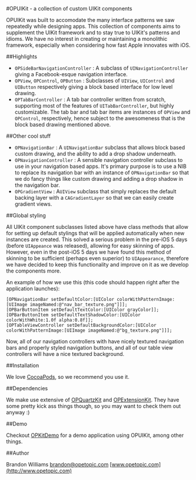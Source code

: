 #OPUIKit - a collection of custom UIKit components

OPUIKit was built to accomodate the many interface patterns we saw repeatedly while designing apps. This collection of components aims to supplement the UIKit framework and to stay true to UIKit's patterns and idioms. We have no interest in creating or maintaining a monolithic framework, especially when considering how fast Apple innovates with iOS.

##Highlights

* `OPSideBarNavigationController` : A subclass of `UINavigationController` giving a Facebook-esque navigation interface.
* `OPView`, `OPControl`, `OPButton` : Subclasses of `UIView`, `UIControl` and `UIButton` respectively giving a block based interface for low level drawing.
* `OPTabBarController` : A tab bar controller written from scratch, supporting most of the features of `UITabBarController`, but highly customizable. The tab bar and tab bar items are instances of `OPView` and `OPControl`, respectively, hence subject to the awesomeness that is the block based drawing mentioned above.

##Other cool stuff

* `OPNavigationBar` : A `UINavigationBar` subclass that allows block based custom drawing, and the ability to add a drop shadow underneath.
* `OPNavigationController` : A sensible navigation controller subclass to use in your navigation based apps. It's primary purpose is to use a NIB to replace its navigation bar with an instance of `OPNavigationBar` so that we do fancy things like custom drawing and adding a drop shadow in the navigation bar.
* `OPGradientView` : A`UIView` subclass that simply replaces the default backing layer with a `CAGradientLayer` so that we can easily create gradient views.

##Global styling

All UIKit component subclasses listed above have class methods that allow for setting up default stylings that will be applied automatically when new instances are created. This solved a serious problem in the pre-iOS 5 days (before `UIAppeance` was released), allowing for easy skinning of apps. However, even in the post-iOS 5 days we have found this method of skinning to be sufficient (perhaps even superior) to `UIAppearance`, therefore we have decided to keep this functionality and improve on it as we develop the components more.

An example of how we use this (this code should happen right after the application launches):

	[OPNavigationBar setDefaultColor:[UIColor colorWithPatternImage:[UIImage imageNamed:@"nav_bar_texture.png"]]];
	[OPBarButtonItem setDefaultTextColor:[UIColor grayColor]];
	[OPBarButtonItem setDefaultTextShadowColor:[UIColor colorWithWhite:1.0f alpha:0.8f]];
	[OPTableViewController setDefaultBackgroundColor:[UIColor colorWithPatternImage:[UIImage imageNamed:@"bg_texture.png"]]];
	
Now, all of our navigation controllers with have nicely textured navigation bars and properly styled navigation buttons, and all of our table view controllers will have a nice textured background.
    
##Installation

We love [CocoaPods](http://github.com/cocoapods/cocoapods), so we recommend you use it.

##Dependencies

We make use extensive of [OPQuartzKit](http://www.opetopic.com) and [OPExtensionKit](http://www.opetopic.com). They have some pretty kick ass things though, so you may want to check them out anyway :)

##Demo

Checkout [OPKitDemo](http://www.opetopic.com) for a demo application using OPUIKit, among other things.

##Author

Brandon Williams
brandon@opetopic.com
[www.opetopic.com](http://www.opetopic.com)
